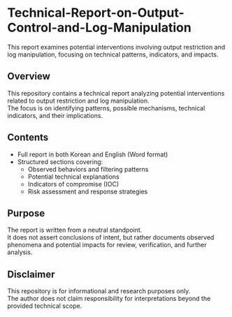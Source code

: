 # Technical-Report-on-Output-Control-and-Log-Manipulation
This report examines potential interventions involving output restriction and log manipulation, focusing on technical patterns, indicators, and impacts.
## Overview
This repository contains a technical report analyzing potential interventions related to output restriction and log manipulation.  
The focus is on identifying patterns, possible mechanisms, technical indicators, and their implications.

## Contents
- Full report in both Korean and English (Word format)
- Structured sections covering:
  - Observed behaviors and filtering patterns  
  - Potential technical explanations  
  - Indicators of compromise (IOC)  
  - Risk assessment and response strategies  

## Purpose
The report is written from a neutral standpoint.  
It does not assert conclusions of intent, but rather documents observed phenomena and potential impacts for review, verification, and further analysis.

## Disclaimer
This repository is for informational and research purposes only.  
The author does not claim responsibility for interpretations beyond the provided technical scope.
